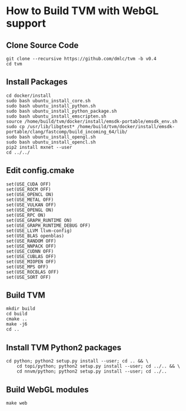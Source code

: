 
# How to Build TVM with WebGL support

## Clone Source Code
```
git clone --recursive https://github.com/dmlc/tvm -b v0.4
cd tvm
```
## Install Packages

```
cd docker/install
sudo bash ubuntu_install_core.sh
sudo bash ubuntu_install_python.sh
sudo bash ubuntu_install_python_package.sh
sudo bash ubuntu_install_emscripten.sh
source /home/build/tvm/docker/install/emsdk-portable/emsdk_env.sh
sudo cp /usr/lib/libgtest* /home/build/tvm/docker/install/emsdk-portable/clang/fastcomp/build_incoming_64/lib/
sudo bash ubuntu_install_opengl.sh
sudo bash ubuntu_install_opencl.sh
pip2 install mxnet --user
cd ../../
```

## Edit config.cmake
```
set(USE_CUDA OFF)
set(USE_ROCM OFF)
set(USE_OPENCL ON)
set(USE_METAL OFF)
set(USE_VULKAN OFF)
set(USE_OPENGL ON)
set(USE_RPC ON)
set(USE_GRAPH_RUNTIME ON)
set(USE_GRAPH_RUNTIME_DEBUG OFF)
set(USE_LLVM llvm-config)
set(USE_BLAS openblas)
set(USE_RANDOM OFF)
set(USE_NNPACK OFF)
set(USE_CUDNN OFF)
set(USE_CUBLAS OFF)
set(USE_MIOPEN OFF)
set(USE_MPS OFF)
set(USE_ROCBLAS OFF)
set(USE_SORT OFF)
```
## Build TVM
```
mkdir build
cd build
cmake ..
make -j6
cd ..
```
## Install TVM Python2 packages
```
cd python; python2 setup.py install --user; cd .. && \
    cd topi/python; python2 setup.py install --user; cd ../.. && \
    cd nnvm/python; python2 setup.py install --user; cd ../..
```
## Build WebGL modules
```
make web
```

